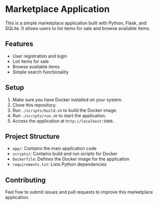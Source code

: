 
# Marketplace Application

This is a simple marketplace application built with Python, Flask, and SQLite. It allows users to list items for sale and browse available items.

## Features

- User registration and login
- List items for sale
- Browse available items
- Simple search functionality

## Setup

1. Make sure you have Docker installed on your system.
2. Clone this repository.
3. Run `./scripts/build.sh` to build the Docker image.
4. Run `./scripts/run.sh` to start the application.
5. Access the application at `http://localhost:5000`.

## Project Structure

- `app/`: Contains the main application code
- `scripts/`: Contains build and run scripts for Docker
- `Dockerfile`: Defines the Docker image for the application
- `requirements.txt`: Lists Python dependencies

## Contributing

Feel free to submit issues and pull requests to improve this marketplace application.

